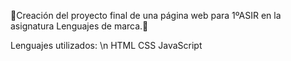 🔴Creación del proyecto final de una página web para 1ºASIR en la asignatura Lenguajes de marca.🔴

Lenguajes utilizados: \n
HTML
CSS
JavaScript
